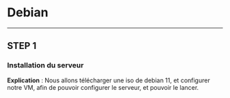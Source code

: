 # Debian

---------------------------------------------------------------------------------------------
## STEP 1
### Installation du serveur

**Explication** : Nous allons télécharger une iso de debian 11, et configurer notre VM, afin de pouvoir configurer le serveur, et pouvoir le lancer.

